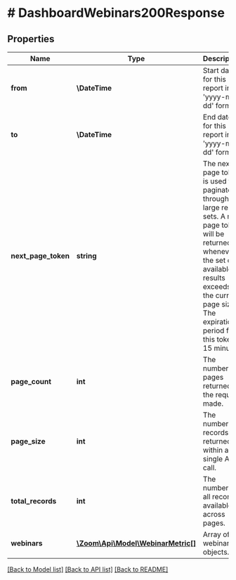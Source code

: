 # # DashboardWebinars200Response

## Properties

Name | Type | Description | Notes
------------ | ------------- | ------------- | -------------
**from** | **\DateTime** | Start date for this report in &#39;yyyy-mm-dd&#39; format. | [optional]
**to** | **\DateTime** | End date for this report in &#39;yyyy-mm-dd&#39; format. | [optional]
**next_page_token** | **string** | The next page token is used to paginate through large result sets. A next page token will be returned whenever the set of available results exceeds the current page size. The expiration period for this token is 15 minutes. | [optional]
**page_count** | **int** | The number of pages returned for the request made. | [optional]
**page_size** | **int** | The number of records returned within a single API call. | [optional] [default to 30]
**total_records** | **int** | The number of all records available across pages. | [optional]
**webinars** | [**\Zoom\Api\Model\WebinarMetric[]**](WebinarMetric.md) | Array of webinar objects. | [optional]

[[Back to Model list]](../../README.md#models) [[Back to API list]](../../README.md#endpoints) [[Back to README]](../../README.md)

